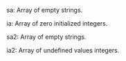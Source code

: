 sa: Array of empty strings.

ia: Array of zero initialized integers.

sa2: Array of empty strings.

ia2: Array of undefined values integers.